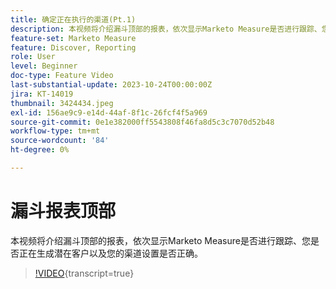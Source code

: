 ```yaml
---
title: 确定正在执行的渠道(Pt.1)
description: 本视频将介绍漏斗顶部的报表，依次显示Marketo Measure是否进行跟踪、您是否正在生成潜在客户以及您的渠道设置是否正确。
feature-set: Marketo Measure
feature: Discover, Reporting
role: User
level: Beginner
doc-type: Feature Video
last-substantial-update: 2023-10-24T00:00:00Z
jira: KT-14019
thumbnail: 3424434.jpeg
exl-id: 156ae9c9-e14d-44af-8f1c-26fcf4f5a969
source-git-commit: 0e1e382000ff5543808f46fa8d5c3c7070d52b48
workflow-type: tm+mt
source-wordcount: '84'
ht-degree: 0%

---
```


# 漏斗报表顶部

本视频将介绍漏斗顶部的报表，依次显示Marketo Measure是否进行跟踪、您是否正在生成潜在客户以及您的渠道设置是否正确。

>[!VIDEO](https://video.tv.adobe.com/v/3424434/?learn=on){transcript=true}
